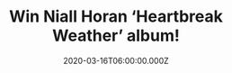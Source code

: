 ---
campaign-uuid: "c-b918e415-cd49-49a0-9195-dd9135578a56"
type: "Competition"
category: "Music"
date: "2020-03-16T06:00:00.000Z"
end-date: "2020-04-16T23:59:00.000Z"
disable-form: false
is_promoted: false
has_entry_page: true
title: "Win Niall Horan ‘Heartbreak Weather’ album!"
competition-description: "<p>’Heartbreak Weather’ is the second studio album by the\
  \ Irish singer-songwriter and former One Direction member Niall Horan. This album\
  \ is the follow up to Horan's 2017 debut record ‘Flicker’.</p>\n<p>Are you his biggest\
  \ fan? Click below for a chance to win.</p>\n"
hero-header: "Win Niall Horan ‘Heartbreak Weather’ album!"
terms-confirmation: "N/A"
banner-img: "https://assets.expresslyapp.com/asset-fef7a9cf-13d4-469c-b29b-9af6cd715d91.jpg"
logo-left-href: "http://club.expressly.io"
logo-left-image: "https://assets.expresslyapp.com/asset-a819d737-e92d-440a-92c9-31f4ebd863f8.jpg"
logo-left-title: "Expressly club"
bg-image-hero: "https://assets.expresslyapp.com/asset-ca30f38f-52e7-457e-a618-f5eb16eb1c09.jpg"
bg-image-first: "https://assets.expresslyapp.com/asset-76016f63-237f-4dd5-8a0c-0e8aa604b8cb.jpg"
section1-content: "<p>’Heartbreak Weather’ is the second studio album by the Irish\
  \ singer-songwriter and former One Direction member Niall Horan. Featuring the singles\
  \ 'Nice to Meet Ya', 'Put a Little Love On Me' and 'No Judgement'</p>\n"
entry-title: "Win Niall Horan ‘Heartbreak Weather’ album!"
entry-content: "<p>Enter the draw to win Niall Horan ‘Heartbreak Weather’ album by\
  \ completing the form below before 23:59 on the 16th of April 2020.</p>\n"
has-winner: false
prize-description: "Niall Horan ‘Heartbreak Weather’ album!"
special-conditions: "Multiple entries are allowed up to one every day.\r\n\r\nThis\
  \ competition is also available on: https://aaa.nme.com/competitions/niall-horan-heartbreak-weather"
country-restrictions:
- "GB"
---